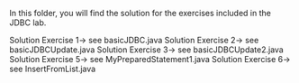 In this folder, you will find the solution for the exercises included in the JDBC lab. 

Solution Exercise 1-> see basicJDBC.java
Solution Exercise 2-> see basicJDBCUpdate.java
Solution Exercise 3-> see basicJDBCUpdate2.java
Solution Exercise 5-> see MyPreparedStatement1.java
Solution Exercise 6-> see InsertFromList.java
